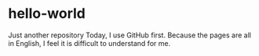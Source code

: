 # hello-world
Just another repository
Today, I use GitHub first. Because the pages are all in English, I feel it is difficult to understand for me.
